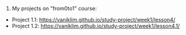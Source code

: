 1. My projects on "from0to1" course:
- Project 1.1: https://vaniklim.github.io/study-project/week1/lesson4/
- Project 1.2: https://vaniklim.github.io/study-project/week1/lesson4.1/
